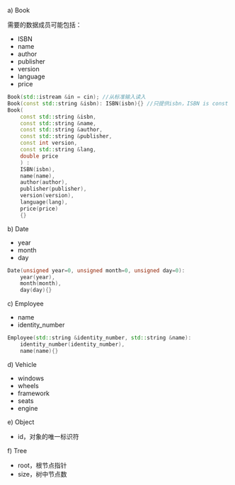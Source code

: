 a) Book

需要的数据成员可能包括：

* ISBN
* name
* author
* publisher
* version
* language
* price

```c++
Book(std::istream &in = cin); //从标准输入读入
Book(const std::string &isbn): ISBN(isbn){} //只提供isbn，ISBN is const
Book(
    const std::string &isbn, 
    const std::string &name, 
    const std::string &author, 
    const std::string &publisher, 
    const int version, 
    const std::string &lang, 
    double price
    ) :
    ISBN(isbn),
    name(name),
    author(author),
    publisher(publisher),
    version(version),
    language(lang),
    price(price)
    {}

```

b) Date

* year
* month
* day

```c++
Date(unsigned year=0, unsigned month=0, unsigned day=0):
    year(year),
    month(month),
    day(day){}
```

c) Employee

* name
* identity_number

```c++
Employee(std::string &identity_number, std::string &name):
    identity_number(identity_number),
    name(name){}
```

d) Vehicle

* windows
* wheels
* framework
* seats
* engine

e) Object

* id，对象的唯一标识符

f) Tree

* root，根节点指针
* size，树中节点数